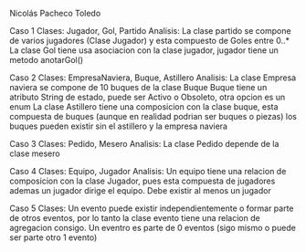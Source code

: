 Nicolás Pacheco Toledo

Caso 1
Clases: Jugador, Gol, Partido
Analisis: La clase partido se compone de varios jugadores (Clase Jugador) y esta compuesto de Goles entre 0..*
La clase Gol tiene usa asociacion con la clase jugador, jugador tiene un metodo anotarGol()

Caso 2
Clases: EmpresaNaviera, Buque, Astillero
Analisis: La clase Empresa naviera se compone de 10 buques de la clase Buque
Buque tiene un atributo String de estado, puede ser Activo o Obsoleto, otra opcion es un enum
La clase Astillero tiene una composicion con la clase buque, esta compuesta de buques (aunque en realidad podrian ser buques o piezas) los buques pueden existir sin el astillero y la empresa naviera

Caso 3
Clases: Pedido, Mesero
Analisis: La clase Pedido depende de la clase mesero

Caso 4
Clases: Equipo, Jugador
Analisis: Un equipo tiene una relacion de composicion con la clase Jugador, pues esta compuesta de jugadores ademas un jugador dirige el equipo. Debe existir al menos un jugador

Caso 5
Clases:  Un evento puede existir independientemente o formar parte de otros eventos, por lo tanto la clase evento tiene una relacion de agregacion consigo.
Un eventro es parte de 0 eventos (sigo mismo o puede ser parte otro 1 evento)
